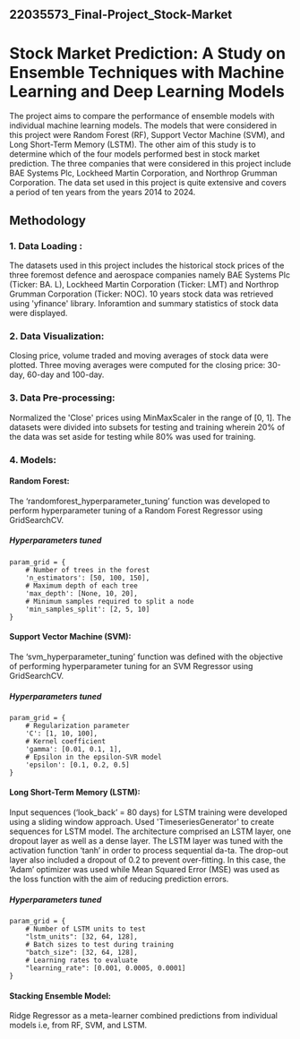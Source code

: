 ## 22035573_Final-Project_Stock-Market
# Stock Market Prediction: A Study on Ensemble Techniques with Machine Learning and Deep Learning Models

The project aims to compare the performance of ensemble models with individual machine learning models. The models that were considered in this project were Random Forest (RF), Support Vector Machine (SVM), and Long Short-Term Memory (LSTM). The other aim of this study is to determine which of the four models performed best in stock market prediction. The three companies that were considered in this project include BAE Systems Plc, Lockheed Martin Corporation, and Northrop Grumman Corporation. The data set used in this project is quite extensive and covers a period of ten years from the years 2014 to 2024.

## Methodology
### 1. Data Loading :
The datasets used in this project includes the historical stock prices of the three foremost defence and aerospace companies namely BAE Systems Plc (Ticker: BA. L), Lockheed Martin Corporation (Ticker: LMT) and Northrop Grumman Corporation (Ticker: NOC).
10 years stock data was retrieved using 'yfinance' library. Inforamtion and summary statistics of stock data were displayed. 
### 2. Data Visualization:
Closing price, volume traded and moving averages of stock data were plotted. Three moving averages were computed for the closing price: 30-day, 60-day and 100-day.
### 3. Data Pre-processing:
Normalized the 'Close' prices using MinMaxScaler in the range of [0, 1]. The datasets were divided into subsets for testing and training wherein 20% of the data was set aside for testing while 80% was used for training.
### 4. Models:
#### Random Forest:
The ‘randomforest_hyperparameter_tuning’ function was developed to perform hyperparameter tuning of a Random Forest Regressor using GridSearchCV. 
##### Hyperparameters tuned
    param_grid = {
        # Number of trees in the forest
        'n_estimators': [50, 100, 150],
        # Maximum depth of each tree
        'max_depth': [None, 10, 20],
        # Minimum samples required to split a node
        'min_samples_split': [2, 5, 10]
    }
#### Support Vector Machine (SVM):
The ‘svm_hyperparameter_tuning’ function was defined with the objective of performing hyperparameter tuning for an SVM Regressor using GridSearchCV.
##### Hyperparameters tuned
    param_grid = {
        # Regularization parameter
        'C': [1, 10, 100],
        # Kernel coefficient
        'gamma': [0.01, 0.1, 1],
        # Epsilon in the epsilon-SVR model
        'epsilon': [0.1, 0.2, 0.5]
    }
#### Long Short-Term Memory (LSTM):
Input sequences (‘look_back’ = 80 days) for LSTM training were developed using a sliding window approach. Used 'TimeseriesGenerator' to create sequences for LSTM model. The architecture comprised an LSTM layer, one dropout layer as well as a dense layer. The LSTM layer was tuned with the activation function ‘tanh’ in order to process sequential da-ta. The drop-out layer also included a dropout of 0.2 to prevent over-fitting. In this case, the ‘Adam’ optimizer was used while Mean Squared Error (MSE) was used as the loss function with the aim of reducing prediction errors.
##### Hyperparameters tuned
    param_grid = {
        # Number of LSTM units to test
        "lstm_units": [32, 64, 128],
        # Batch sizes to test during training
        "batch_size": [32, 64, 128],
        # Learning rates to evaluate
        "learning_rate": [0.001, 0.0005, 0.0001]
    }
#### Stacking Ensemble Model:
Ridge Regressor as a meta-learner combined predictions from individual models i.e, from RF, SVM, and LSTM.


















